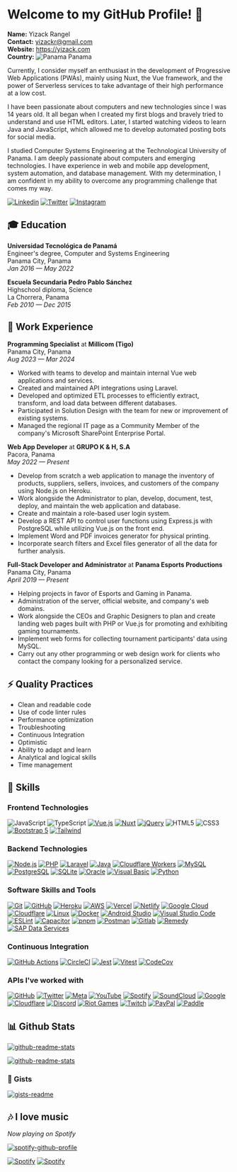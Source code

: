 # Welcome to my GitHub Profile! 👋

**Name:** Yizack Rangel \
**Contact:** yizackr@gmail.com \
**Website:** https://yizack.com \
**Country:** ![Panama](https://gist.githubusercontent.com/Yizack/260f39ecd845648c7e749fde1a18687b/raw/01875b5b95131280bd82e4d9ae170552694e2b73/Flag_of_Panama.svg) Panama

Currently, I consider myself an enthusiast in the development of Progressive Web Applications (PWAs), mainly using Nuxt, the Vue framework, and the power of Serverless services to take advantage of their high performance at a low cost.

I have been passionate about computers and new technologies since I was 14 years old. It all began when I created my first blogs and bravely tried to understand and use HTML editors. Later, I started watching videos to learn Java and JavaScript, which allowed me to develop automated posting bots for social media.

I studied Computer Systems Engineering at the Technological University of Panama. I am deeply passionate about computers and emerging technologies. I have experience in web and mobile app development, system automation, and database management. With my determination, I am confident in my ability to overcome any programming challenge that comes my way.

[![Linkedin](https://img.shields.io/badge/linkedin-0A66C2?style=for-the-badge&logo=linkedin&logoColor=white)](https://www.linkedin.com/in/yizack/)
[![Twitter](https://img.shields.io/badge/x%20(twitter)-000000?style=for-the-badge&logo=x&logoColor=white)](https://twitter.com/YizackR)
[![Instagram](https://img.shields.io/badge/Instagram-E4405F.svg?style=for-the-badge&logo=Instagram&logoColor=white)](https://instagram.com/YizackR)

## 🎓 Education

**Universidad Tecnológica de Panamá** \
Engineer's degree, Computer and Systems Engineering \
Panama City, Panama \
*Jan 2016 — May 2022*

**Escuela Secundaria Pedro Pablo Sánchez** \
Highschool diploma, Science \
La Chorrera, Panama \
*Feb 2010 — Dec 2015*

## 💼 Work Experience

**Programming Specialist** at **Millicom (Tigo)** \
Panama City, Panama \
*Aug 2023 — Mar 2024*

- Worked with teams to develop and maintain internal Vue web applications and services.
- Created and maintained API integrations using Laravel.
- Developed and optimized ETL processes to efficiently extract, transform, and load data between different databases.
- Participated in Solution Design with the team for new or improvement of existing systems.
- Managed the regional IT page as a Community Member of the company's Microsoft SharePoint Enterprise Portal.

**Web App Developer** at **GRUPO K & H, S.A** \
Pacora, Panama \
*May 2022 — Present*

- Develop from scratch a web application to manage the inventory of products, suppliers, sellers, invoices, and customers of the company using Node.js on Heroku.
- Work alongside the Administrator to plan, develop, document, test, deploy, and maintain the web application and database.
- Create and maintain a role-based user login system.
- Develop a REST API to control user functions using Express.js with PostgreSQL while utilizing Vue.js on the front end.
- Implement Word and PDF invoices generator for physical printing.
- Incorporate search filters and Excel files generator of all the data for further analysis.

**Full-Stack Developer and Administrator** at **Panama Esports Productions** \
Panama City, Panama \
*April 2019 — Present* 

- Helping projects in favor of Esports and Gaming in Panama.
- Administration of the server, official website, and company's web domains.
- Work alongside the CEOs and Graphic Designers to plan and create landing web pages built with PHP or Vue.js for promoting and exhibiting gaming tournaments.
- Implement web forms for collecting tournament participants' data using MySQL.
- Carry out any other programming or web design work for clients who contact the company looking for a personalized service.

## ⚡ Quality Practices

- Clean and readable code
- Use of code linter rules
- Performance optimization
- Troubleshooting
- Continuous Integration
- Optimistic
- Ability to adapt and learn
- Analytical and logical skills
- Time management

## 📌 Skills

### Frontend Technologies

![JavaScript](https://img.shields.io/badge/javascript-F7DF1E.svg?style=for-the-badge&logo=javascript&logoColor=323330)
![TypeScript](https://img.shields.io/badge/typescript-3178C6.svg?style=for-the-badge&logo=typescript&logoColor=white)
[![Vue.js](https://img.shields.io/badge/vue.js-35495e.svg?style=for-the-badge&logo=vuedotjs&logoColor=4FC08D)](https://vuejs.org/)
[![Nuxt](https://img.shields.io/badge/nuxt-0c0c0d.svg?style=for-the-badge&logo=nuxtdotjs&logoColor=00dc82)](https://nuxt.com/)
[![jQuery](https://img.shields.io/badge/jquery-0769AD.svg?style=for-the-badge&logo=jquery&logoColor=white)](https://jquery.com/)
![HTML5](https://img.shields.io/badge/html5-E34F26.svg?style=for-the-badge&logo=html5&logoColor=white)
![CSS3](https://img.shields.io/badge/css3-1572B6.svg?style=for-the-badge&logo=css3&logoColor=white)
[![Bootstrap 5](https://img.shields.io/badge/Bootstrap%205-7952B3.svg?style=for-the-badge&logo=bootstrap&logoColor=white)](https://getbootstrap.com/)
[![Tailwind](https://img.shields.io/badge/tailwind%20css-06B6D4.svg?style=for-the-badge&logo=tailwind-css&logoColor=white)](https://tailwindcss.com/)

### Backend Technologies

[![Node.js](https://img.shields.io/badge/node.js-339933?style=for-the-badge&logo=node.js&logoColor=white)](https://nodejs.org/)
[![PHP](https://img.shields.io/badge/php-777BB4.svg?style=for-the-badge&logo=php&logoColor=white)](https://www.php.net/)
[![Laravel](https://img.shields.io/badge/laravel-FF2D20.svg?style=for-the-badge&logo=laravel&logoColor=white)](https://laravel.com/)
[![Java](https://img.shields.io/badge/java-ED8B00.svg?style=for-the-badge&logo=java&logoColor=white)](https://www.oracle.com/java/)
[![Cloudflare Workers](https://img.shields.io/badge/Workers-F38020?style=for-the-badge&logo=Cloudflare&logoColor=white)](https://workers.cloudflare.com/)
[![MySQL](https://img.shields.io/badge/mysql-4479A1.svg?style=for-the-badge&logo=mysql&logoColor=white)](https://www.mysql.com/)
[![PostgreSQL](https://img.shields.io/badge/postgresql-316192.svg?style=for-the-badge&logo=postgresql&logoColor=white)](https://www.postgresql.org/)
[![SQLite](https://img.shields.io/badge/sqlite-003B57.svg?style=for-the-badge&logo=sqlite&logoColor=white)](https://www.sqlite.org/index.html)
[![Oracle](https://img.shields.io/badge/oracle-F80000.svg?style=for-the-badge&logo=oracle&logoColor=white)](https://www.oracle.com/database/sqldeveloper/)
[![Visual Basic](https://img.shields.io/badge/Visual%20Basic%20-5C2D91.svg?style=for-the-badge&logo=visual-studio&logoColor=white)](https://docs.microsoft.com/en-us/dotnet/visual-basic/)
[![Python](https://img.shields.io/badge/python-3776AB?style=for-the-badge&logo=python&logoColor=white)](https://www.python.org/)

### Software Skills and Tools

[![Git](https://img.shields.io/badge/git-F05033.svg?style=for-the-badge&logo=git&logoColor=white)](https://git-scm.com/)
[![GitHub](https://img.shields.io/badge/github-181717.svg?style=for-the-badge&logo=github&logoColor=white)](https://github.com/)
[![Heroku](https://img.shields.io/badge/heroku-430098.svg?style=for-the-badge&logo=heroku&logoColor=white)](https://heroku.com/)
[![AWS](https://img.shields.io/badge/AWS-FF9900.svg?style=for-the-badge&logo=amazon-aws&logoColor=white)](https://aws.amazon.com/)
[![Vercel](https://img.shields.io/badge/vercel-000000.svg?style=for-the-badge&logo=vercel&logoColor=white)](https://vercel.com/)
[![Netlify](https://img.shields.io/badge/netlify-00C7B7.svg?style=for-the-badge&logo=netlify&logoColor=white)](https://www.netlify.com/)
[![Google Cloud](https://img.shields.io/badge/GoogleCloud-4285F4.svg?style=for-the-badge&logo=google-cloud&logoColor=white)](https://cloud.google.com/)
[![Cloudflare](https://img.shields.io/badge/Cloudflare-F38020?style=for-the-badge&logo=Cloudflare&logoColor=white)](https://www.cloudflare.com/)
[![Linux](https://img.shields.io/badge/Linux-FCC624?style=for-the-badge&logo=linux&logoColor=black)](https://www.linux.org/)
[![Docker](https://img.shields.io/badge/docker-2496ED.svg?style=for-the-badge&logo=docker&logoColor=white)](https://www.docker.com/)
[![Android Studio](https://img.shields.io/badge/Android%20Studio-3DDC84.svg?style=for-the-badge&logo=android-studio&logoColor=white)](https://developer.android.com/studio)
[![Visual Studio Code](https://img.shields.io/badge/VSCode-007ACC.svg?style=for-the-badge&logo=visual-studio-code&logoColor=white)](https://code.visualstudio.com/)
[![ESLint](https://img.shields.io/badge/ESLint-4B32C3?style=for-the-badge&logo=eslint&logoColor=white)](https://eslint.org/)
[![Capacitor](https://img.shields.io/badge/capacitor-119EFF?style=for-the-badge&logo=capacitor&logoColor=white)](https://capacitorjs.com/)
[![pnpm](https://img.shields.io/badge/pnpm-F69220?style=for-the-badge&logo=pnpm&logoColor=white)](https://pnpm.io/)
[![Postman](https://img.shields.io/badge/postman-FF6C37?style=for-the-badge&logo=postman&logoColor=white)](https://www.postman.com/)
[![Gitlab](https://img.shields.io/badge/gitlab-FC6D26?style=for-the-badge&logo=gitlab&logoColor=white)](https://about.gitlab.com/)
[![Remedy](https://img.shields.io/badge/remedy-FE5000?style=for-the-badge&logo=bmcsoftware&logoColor=white)](http://www.bmc.com/)
[![SAP Data Services](https://img.shields.io/badge/sap%20data%20services-0FAAFF?style=for-the-badge&logo=sap&logoColor=white)](https://www.sap.com/products/technology-platform/data-services.html)

###  Continuous Integration

[![GitHub Actions](https://img.shields.io/badge/github%20actions-2671E5.svg?style=for-the-badge&logo=githubactions&logoColor=white)](https://docs.github.com/en/actions) 
[![CircleCI](https://img.shields.io/badge/circle%20ci-343434.svg?style=for-the-badge&logo=circleci&logoColor=white)](https://circleci.com/)
[![Jest](https://img.shields.io/badge/jest-C21325?style=for-the-badge&logo=jest&logoColor=white)](https://jestjs.io/)
[![Vitest](https://img.shields.io/badge/vitest-6E9F18?style=for-the-badge&logo=vitest&logoColor=white)](https://vitest.dev/)
[![CodeCov](https://img.shields.io/badge/codecov-F01F7A.svg?style=for-the-badge&logo=codecov&logoColor=white)](https://codecov.io/)

### APIs I've worked with

[![GitHub](https://img.shields.io/badge/github%20api-181717.svg?style=for-the-badge&logo=github&logoColor=white)](https://docs.github.com/)
[![Twitter](https://img.shields.io/badge/twitter%20api-1DA1F2.svg?style=for-the-badge&logo=Twitter&logoColor=white)](https://developer.twitter.com/en/products/twitter-api)
[![Meta](https://img.shields.io/badge/meta%20api-0467DF.svg?style=for-the-badge&logo=meta&logoColor=white)](https://developers.facebook.com/)
[![YouTube](https://img.shields.io/badge/youtube%20api-FF0000.svg?style=for-the-badge&logo=YouTube&logoColor=white)](https://developers.google.com/youtube/v3)
[![Spotify](https://img.shields.io/badge/Spotify%20api-1DB954?style=for-the-badge&logo=spotify&logoColor=white)](https://developer.spotify.com/)
[![SoundCloud](https://img.shields.io/badge/soundcloud%20api-FF5500?style=for-the-badge&logo=soundcloud&logoColor=white)](https://developers.soundcloud.com/)
[![Google](https://img.shields.io/badge/google%20api-4285F4?style=for-the-badge&logo=google&logoColor=white)](https://developers.google.com/)
[![Cloudflare](https://img.shields.io/badge/Cloudflare%20api-F38020?style=for-the-badge&logo=Cloudflare&logoColor=white)](https://api.cloudflare.com/)
[![Discord](https://img.shields.io/badge/Discord%20api-5865F2.svg?style=for-the-badge&logo=discord&logoColor=white)](https://discord.com/developers/docs/intro)
[![Riot Games](https://img.shields.io/badge/Riot%20Games%20api-D32936.svg?style=for-the-badge&logo=riotgames&logoColor=white)](https://developer.riotgames.com/)
[![Twitch](https://img.shields.io/badge/Twitch%20api-9146FF.svg?style=for-the-badge&logo=Twitch&logoColor=white)](https://dev.twitch.tv/)
[![PayPal](https://img.shields.io/badge/PayPal%20api-003087.svg?style=for-the-badge&logo=PayPal&logoColor=white)](https://developer.paypal.com/)
[![Paddle](https://img.shields.io/badge/Paddle%20api-FDDD35.svg?style=for-the-badge&logo=Paddle&logoColor=black)](https://developer.paddle.com/)

## 📊 Github Stats

[![github-readme-stats](https://github-readme-stats.vercel.app/api?username=Yizack&show_icons=true&include_all_commits=true&theme=github_dark&border_color=30363d&count_private=true)](https://github.com/Yizack)

[![github-readme-stats](https://github-readme-stats.vercel.app/api/top-langs/?username=Yizack&layout=compact&hide=python,visual+basic&theme=github_dark&border_color=30363d)](https://github.com/Yizack)


### 📄 Gists

[![gists-readme](https://gists-readme.yizack.com/api?user=yizack&theme=dark)](https://gist.github.com/Yizack)

## 🎶 I love music

*Now playing on Spotify* 

[![spotify-github-profile](https://spotify-github-profile.kittinanx.com/api/view?uid=dimatismusic&cover_image=true&theme=natemoo-re&bar_color=1DB954&bar_color_cover=false)](https://spotify-github-profile.kittinanx.com/api/view?uid=dimatismusic&redirect=true)

[![Spotify](https://img.shields.io/badge/My%20Profile-1DB954?style=for-the-badge&logo=spotify&logoColor=white)](https://open.spotify.com/user/dimatismusic?si=9cf3f06496f44080)
[![Spotify](https://img.shields.io/badge/Artist%20Profile-1DB954?style=for-the-badge&logo=spotify&logoColor=white)](https://open.spotify.com/artist/0RAT9Q5WZwzJRJgTI38zJR?si=5563fcdbdef54b47)
